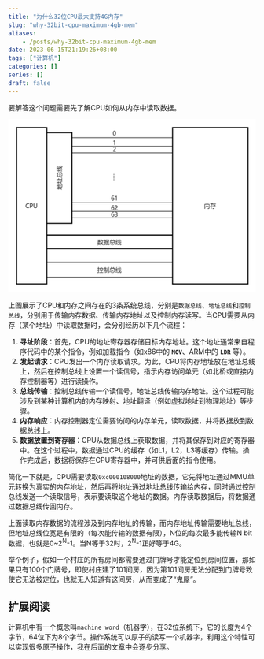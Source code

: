 ```yaml
---
title: "为什么32位CPU最大支持4G内存"
slug: "why-32bit-cpu-maximum-4gb-mem"
aliases:
    - /posts/why-32bit-cpu-maximum-4gb-mem
date: 2023-06-15T21:19:26+08:00
tags: ["计算机"]
categories: []
series: []
draft: false
---
```


要解答这个问题需要先了解CPU如何从内存中读取数据。

![CPU内存通信](./why-32bit-cpu-maximum-4gb-mem/cpu-mem-comunication.png)

上图展示了CPU和内存之间存在的3条系统总线，分别是`数据总线`、`地址总线`和`控制总线`，分别用于传输内存数据、传输内存地址以及控制内存读写。当CPU需要从内存（某个地址）中读取数据时，会分别经历以下几个流程：

1. **寻址阶段**：首先，CPU的地址寄存器存储目标内存地址。这个地址通常来自程序代码中的某个指令，例如加载指令（如x86中的 **`MOV`**、ARM中的 **`LDR`** 等）。
1. **发起请求**：CPU发出一个内存读取请求。为此，CPU将内存地址放在地址总线上，然后在控制总线上设置一个读信号，指示内存访问单元（如北桥或直接内存控制器等）进行读操作。
2. **总线传输**：控制总线传输一个读信号，地址总线传输内存地址。这个过程可能涉及到某种计算机内的内存映射、地址翻译（例如虚拟地址到物理地址）等步骤。
3. **内存响应**：内存控制器定位需要访问的内存单元，读取数据，并将数据放到数据总线上。
4. **数据放置到寄存器**：CPU从数据总线上获取数据，并将其保存到对应的寄存器中。在这个过程中，数据通过CPU的缓存（如L1，L2，L3等缓存）传输。操作完成后，数据将保存在CPU寄存器中，并可供后面的指令使用。

简化一下就是，CPU需要读取`0xc000108000`地址的数据，它先将地址通过MMU单元转换为真实的内存地址，然后再将地址通过地址总线传输给内存，同时通过控制总线发送一个读取信号，表示要读取这个地址的数据。内存读取数据后，将数据通过数据总线传回内存。

上面读取内存数据的流程涉及到内存地址的传输，而内存地址传输需要地址总线，但地址总线位宽是有限的（每次能传输的数据有限），N位的每次最多能传输N bit数据，也就是0~2<sup>N</sup>-1。当N等于32时，2<sup>N</sup>-1正好等于4G。

举个例子，假如一个村庄的所有房间都需要通过门牌号才能定位到房间位置，那如果只有100个门牌号，即使村庄建了101间房，因为第101间房无法分配到门牌号致使它无法被定位，也就无人知道有这间房，从而变成了“鬼屋”。

## 扩展阅读

计算机中有一个概念叫`machine word`（机器字），在32位系统下，它的长度为4个字节，64位下为8个字节。操作系统可以原子的读写一个机器字，利用这个特性可以实现很多原子操作，我在后面的文章中会逐步分享。
